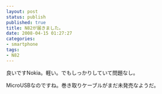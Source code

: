 ```yaml
---
layout: post
status: publish
published: true
title: N82が届きました。
date: 2008-04-15 01:27:27
categories:
- smartphone
tags:
- N82
---
```

良いですNokia。軽い。でもしっかりしていて問題なし。

MicroUSBなのですね。巻き取りケーブルがまだ未発売なようだ。
